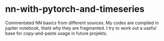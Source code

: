 # nn-with-pytorch-and-timeseries
Commentated NN basics from different sources. My codes are compiled in jupiter notebook, thatś why they are fragmanted. I try to work out a useful base for copy-and-paste usage in future projekts. 
